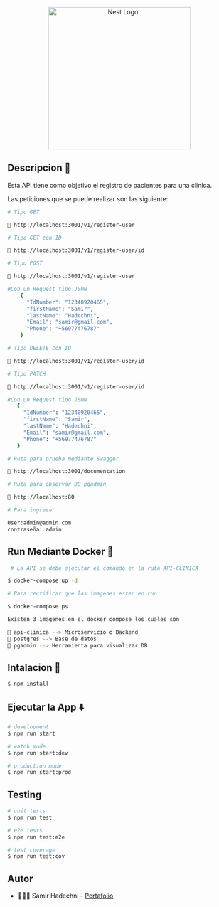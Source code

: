 <p align="center">
  <a href="http://nestjs.com/" target="blank"><img src="https://nestjs.com/img/logo_text.svg" width="320" alt="Nest Logo" /></a>
</p>

## Descripcion 📝

Esta API tiene como objetivo el registro de pacientes para una clinica.

Las peticiones que se puede realizar son las siguiente:

```bash
# Tipo GET

📍 http://localhost:3001/v1/register-user
```

```bash
# Tipo GET con ID

📍 http://localhost:3001/v1/register-user/id
```

```bash
# Tipo POST

📍 http://localhost:3001/v1/register-user

#Con un Request tipo JSON
    {
      "IdNumber": "12340920465",
      "firstName": "Samir",
      "lastName": "Hadechni",
      "Email": "samir@gmail.com",
      "Phone": "+56977476787"
    }

```

```bash
# Tipo DELETE con ID

📍 http://localhost:3001/v1/register-user/id
```

```bash
# Tipo PATCH

📍 http://localhost:3001/v1/register-user/id

#Con un Request tipo JSON
   {
     "IdNumber": "12340920465",
     "firstName": "Samir",
     "lastName": "Hadechni",
     "Email": "samir@gmail.com",
     "Phone": "+56977476787"
   }

```

```bash
# Ruta para prueba mediante Swagger

📍 http://localhost:3001/documentation
```

```bash
# Ruta para observar DB pgadmin

📍 http://localhost:80

# Para ingresar

User:admin@admin.com
contraseña: admin

```
## Run Mediante Docker 🐳

```bash
 # La API se debe ejecutar el comando en la ruta API-CLINICA

$ docker-compose up -d

# Para rectificar que las imagenes esten en run

$ docker-compose ps

Existen 3 imagenes en el docker compose los cuales son 

📍 api-clinica --> Microservicio o Backend 
📍 postgres --> Base de datos 
📍 pgadmin --> Herramienta para visualizar DB
```

## Intalacion 📍

```bash
$ npm install
```

## Ejecutar la App ⬇️

```bash
# development
$ npm run start

# watch mode
$ npm run start:dev

# production mode
$ npm run start:prod
```

## Testing

```bash
# unit tests
$ npm run test

# e2e tests
$ npm run test:e2e

# test coverage
$ npm run test:cov
```

## Autor

-  🧑🏻‍💻 Samir Hadechni - [Portafolio](https://samirjhb.github.io/PortaFolio.github.io/)
